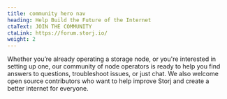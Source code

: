 ```yaml
---
title: community hero nav
heading: Help Build the Future of the Internet
ctaText: JOIN THE COMMUNITY
ctaLink: https://forum.storj.io/
weight: 2
---
```

Whether you’re already operating a storage node, or you're interested in setting up one, our community of node operators is ready to help you find answers to questions, troubleshoot issues, or just chat. We also welcome open source contributors who want to help improve Storj and create a better internet for everyone. 
